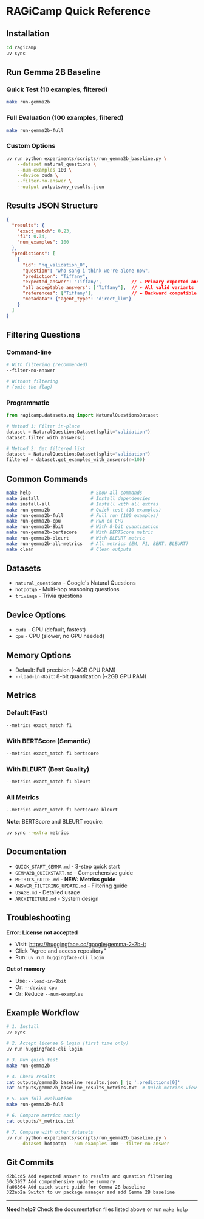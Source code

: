# RAGiCamp Quick Reference

## Installation
```bash
cd ragicamp
uv sync
```

## Run Gemma 2B Baseline

### Quick Test (10 examples, filtered)
```bash
make run-gemma2b
```

### Full Evaluation (100 examples, filtered)
```bash
make run-gemma2b-full
```

### Custom Options
```bash
uv run python experiments/scripts/run_gemma2b_baseline.py \
    --dataset natural_questions \
    --num-examples 100 \
    --device cuda \
    --filter-no-answer \
    --output outputs/my_results.json
```

## Results JSON Structure

```json
{
  "results": {
    "exact_match": 0.23,
    "f1": 0.34,
    "num_examples": 100
  },
  "predictions": [
    {
      "id": "nq_validation_0",
      "question": "who sang i think we're alone now",
      "prediction": "Tiffany",
      "expected_answer": "Tiffany",           // ← Primary expected answer
      "all_acceptable_answers": ["Tiffany"],  // ← All valid variants
      "references": ["Tiffany"],              // ← Backward compatible
      "metadata": {"agent_type": "direct_llm"}
    }
  ]
}
```

## Filtering Questions

### Command-line
```bash
# With filtering (recommended)
--filter-no-answer

# Without filtering
# (omit the flag)
```

### Programmatic
```python
from ragicamp.datasets.nq import NaturalQuestionsDataset

# Method 1: Filter in-place
dataset = NaturalQuestionsDataset(split="validation")
dataset.filter_with_answers()

# Method 2: Get filtered list
dataset = NaturalQuestionsDataset(split="validation")
filtered = dataset.get_examples_with_answers(n=100)
```

## Common Commands

```bash
make help                      # Show all commands
make install                   # Install dependencies
make install-all               # Install with all extras
make run-gemma2b               # Quick test (10 examples)
make run-gemma2b-full          # Full run (100 examples)
make run-gemma2b-cpu           # Run on CPU
make run-gemma2b-8bit          # With 8-bit quantization
make run-gemma2b-bertscore     # With BERTScore metric
make run-gemma2b-bleurt        # With BLEURT metric
make run-gemma2b-all-metrics   # All metrics (EM, F1, BERT, BLEURT)
make clean                     # Clean outputs
```

## Datasets

- `natural_questions` - Google's Natural Questions
- `hotpotqa` - Multi-hop reasoning questions
- `triviaqa` - Trivia questions

## Device Options

- `cuda` - GPU (default, fastest)
- `cpu` - CPU (slower, no GPU needed)

## Memory Options

- Default: Full precision (~4GB GPU RAM)
- `--load-in-8bit`: 8-bit quantization (~2GB GPU RAM)

## Metrics

### Default (Fast)
```bash
--metrics exact_match f1
```

### With BERTScore (Semantic)
```bash
--metrics exact_match f1 bertscore
```

### With BLEURT (Best Quality)
```bash
--metrics exact_match f1 bleurt
```

### All Metrics
```bash
--metrics exact_match f1 bertscore bleurt
```

**Note**: BERTScore and BLEURT require:
```bash
uv sync --extra metrics
```

## Documentation

- `QUICK_START_GEMMA.md` - 3-step quick start
- `GEMMA2B_QUICKSTART.md` - Comprehensive guide
- `METRICS_GUIDE.md` - **NEW: Metrics guide**
- `ANSWER_FILTERING_UPDATE.md` - Filtering guide
- `USAGE.md` - Detailed usage
- `ARCHITECTURE.md` - System design

## Troubleshooting

**Error: License not accepted**
- Visit: https://huggingface.co/google/gemma-2-2b-it
- Click "Agree and access repository"
- Run: `uv run huggingface-cli login`

**Out of memory**
- Use: `--load-in-8bit`
- Or: `--device cpu`
- Or: Reduce `--num-examples`

## Example Workflow

```bash
# 1. Install
uv sync

# 2. Accept license & login (first time only)
uv run huggingface-cli login

# 3. Run quick test
make run-gemma2b

# 4. Check results
cat outputs/gemma2b_baseline_results.json | jq '.predictions[0]'
cat outputs/gemma2b_baseline_results_metrics.txt  # Quick metrics view

# 5. Run full evaluation
make run-gemma2b-full

# 6. Compare metrics easily
cat outputs/*_metrics.txt

# 7. Compare with other datasets
uv run python experiments/scripts/run_gemma2b_baseline.py \
    --dataset hotpotqa --num-examples 100 --filter-no-answer
```

## Git Commits

```
d2b1cd5 Add expected answer to results and question filtering
50c3957 Add comprehensive update summary
fa06364 Add quick start guide for Gemma 2B baseline
322eb2a Switch to uv package manager and add Gemma 2B baseline
```

---

**Need help?** Check the documentation files listed above or run `make help`

